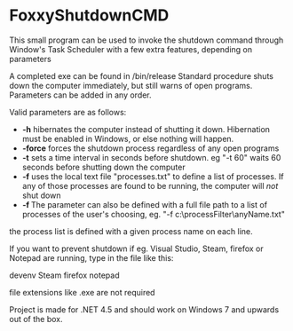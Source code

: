 # FoxxyShutdownCMD
This small program can be used to invoke the shutdown command through Window's Task Scheduler with a few extra features, depending on parameters

A completed exe can be found in /bin/release
Standard procedure shuts down the computer immediately, but still warns of open programs. Parameters can be added in any order.

Valid parameters are as follows:
* **-h** hibernates the computer instead of shutting it down. Hibernation must be enabled in Windows, or else nothing will happen.
* **-force** forces the shutdown process regardless of any open programs
* **-t** sets a time interval in seconds before shutdown. eg "-t 60" waits 60 seconds before shutting down the computer
* **-f** uses the local text file "processes.txt" to define a list of processes. If any of those processes are found to be running, the computer will *not* shut down
* **-f <filename>** The parameter can also be defined with a full file path to a list of processes of the user's choosing, eg. "-f c:\processFilter\anyName.txt"

the process list is defined with a given process name on each line.

If you want to prevent shutdown if eg. Visual Studio, Steam, firefox or Notepad are running, type in the file like this:


  devenv
  Steam
  firefox
  notepad


file extensions like .exe are not required

Project is made for .NET 4.5 and should work on Windows 7 and upwards out of the box.
